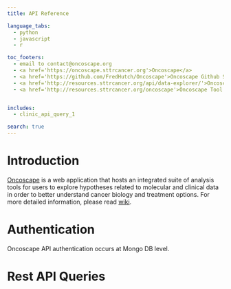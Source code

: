 ```yaml
---
title: API Reference

language_tabs:
  - python
  - javascript
  - r

toc_footers:
  - email to contact@oncoscape.org
  - <a href='https://oncoscape.sttrcancer.org'>Oncoscape</a>
  - <a href='https://github.com/FredHutch/Oncoscape'>Oncoscape Github Site</a>
  - <a href='http://resources.sttrcancer.org/api/data-explorer/'>Oncoscape Data API Explorer</a>
  - <a href='http://resources.sttrcancer.org/oncoscape'>Oncoscape Tool Documentation</a>


includes:
  - clinic_api_query_1

search: true
---
```


# Introduction

[Oncoscape](https://oncoscape.sttrcancer.org/#/) is a web application that hosts an integrated suite of analysis tools for users to explore hypotheses related to molecular and clinical data in order to better understand cancer biology and treatment options. For more detailed information, please read [wiki](https://github.com/FredHutch/Oncoscape).

# Authentication

Oncoscape API authentication occurs at Mongo DB level. 

# Rest API Queries
